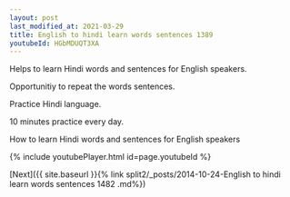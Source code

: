 ```yaml
---
layout: post
last_modified_at: 2021-03-29
title: English to hindi learn words sentences 1389 
youtubeId: HGbMDUQT3XA
---
```

 
 
Helps to learn Hindi words and sentences for English speakers.

Opportunitiy to repeat the words sentences. 

Practice Hindi language. 
 
10 minutes practice every day. 
 
How to learn Hindi words and sentences for English speakers 
 
{% include youtubePlayer.html id=page.youtubeId %}
 
 
[Next]({{ site.baseurl }}{% link  split2/_posts/2014-10-24-English to hindi learn words sentences 1482 .md%})
 
